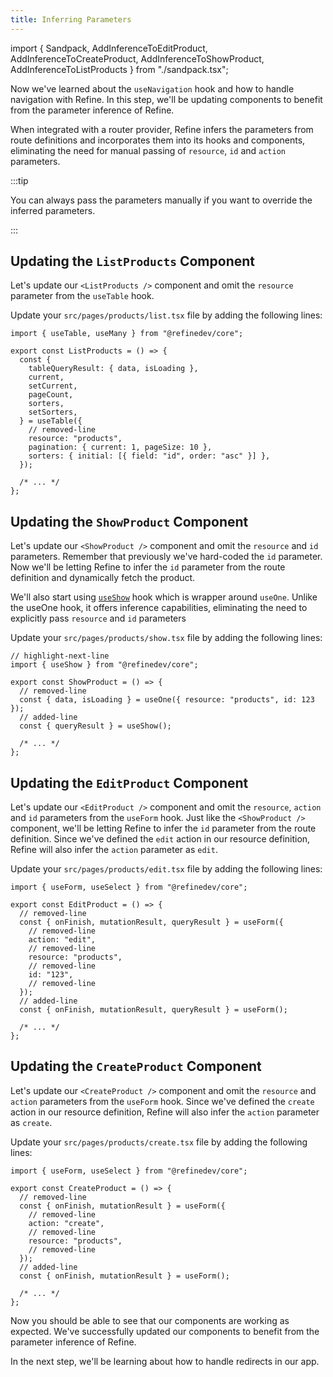 ```yaml
---
title: Inferring Parameters
---
```


import { Sandpack, AddInferenceToEditProduct, AddInferenceToCreateProduct, AddInferenceToShowProduct, AddInferenceToListProducts } from "./sandpack.tsx";

<Sandpack>

Now we've learned about the `useNavigation` hook and how to handle navigation with Refine. In this step, we'll be updating components to benefit from the parameter inference of Refine.

When integrated with a router provider, Refine infers the parameters from route definitions and incorporates them into its hooks and components, eliminating the need for manual passing of `resource`, `id` and `action` parameters.

:::tip

You can always pass the parameters manually if you want to override the inferred parameters.

:::

## Updating the `ListProducts` Component

Let's update our `<ListProducts />` component and omit the `resource` parameter from the `useTable` hook.

Update your `src/pages/products/list.tsx` file by adding the following lines:

```tsx title="src/pages/products/list.tsx"
import { useTable, useMany } from "@refinedev/core";

export const ListProducts = () => {
  const {
    tableQueryResult: { data, isLoading },
    current,
    setCurrent,
    pageCount,
    sorters,
    setSorters,
  } = useTable({
    // removed-line
    resource: "products",
    pagination: { current: 1, pageSize: 10 },
    sorters: { initial: [{ field: "id", order: "asc" }] },
  });

  /* ... */
};
```

<AddInferenceToListProducts />

## Updating the `ShowProduct` Component

Let's update our `<ShowProduct />` component and omit the `resource` and `id` parameters. Remember that previously we've hard-coded the `id` parameter. Now we'll be letting Refine to infer the `id` parameter from the route definition and dynamically fetch the product.

We'll also start using [`useShow`](/docs/data/hooks/use-show) hook which is wrapper around `useOne`. Unlike the useOne hook, it offers inference capabilities, eliminating the need to explicitly pass `resource` and `id` parameters

Update your `src/pages/products/show.tsx` file by adding the following lines:

```tsx title="src/pages/products/show.tsx"
// highlight-next-line
import { useShow } from "@refinedev/core";

export const ShowProduct = () => {
  // removed-line
  const { data, isLoading } = useOne({ resource: "products", id: 123 });
  // added-line
  const { queryResult } = useShow();

  /* ... */
};
```

<AddInferenceToShowProduct />

## Updating the `EditProduct` Component

Let's update our `<EditProduct />` component and omit the `resource`, `action` and `id` parameters from the `useForm` hook. Just like the `<ShowProduct />` component, we'll be letting Refine to infer the `id` parameter from the route definition. Since we've defined the `edit` action in our resource definition, Refine will also infer the `action` parameter as `edit`.

Update your `src/pages/products/edit.tsx` file by adding the following lines:

```tsx title="src/pages/products/edit.tsx"
import { useForm, useSelect } from "@refinedev/core";

export const EditProduct = () => {
  // removed-line
  const { onFinish, mutationResult, queryResult } = useForm({
    // removed-line
    action: "edit",
    // removed-line
    resource: "products",
    // removed-line
    id: "123",
    // removed-line
  });
  // added-line
  const { onFinish, mutationResult, queryResult } = useForm();

  /* ... */
};
```

<AddInferenceToEditProduct />

## Updating the `CreateProduct` Component

Let's update our `<CreateProduct />` component and omit the `resource` and `action` parameters from the `useForm` hook. Since we've defined the `create` action in our resource definition, Refine will also infer the `action` parameter as `create`.

Update your `src/pages/products/create.tsx` file by adding the following lines:

```tsx title="src/pages/products/create.tsx"
import { useForm, useSelect } from "@refinedev/core";

export const CreateProduct = () => {
  // removed-line
  const { onFinish, mutationResult } = useForm({
    // removed-line
    action: "create",
    // removed-line
    resource: "products",
    // removed-line
  });
  // added-line
  const { onFinish, mutationResult } = useForm();

  /* ... */
};
```

<AddInferenceToCreateProduct />

Now you should be able to see that our components are working as expected. We've successfully updated our components to benefit from the parameter inference of Refine.

In the next step, we'll be learning about how to handle redirects in our app.

</Sandpack>
